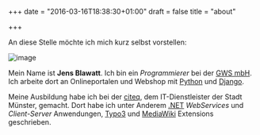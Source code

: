 +++
date = "2016-03-16T18:38:30+01:00"
draft = false
title = "about"

+++

An diese Stelle möchte ich mich kurz selbst vorstellen:

![image](/images/jens-blawatt.jpg?width=300&height=300)

Mein Name ist **Jens Blawatt**. Ich bin ein *Programmierer* bei der [GWS
mbH](http://www.gws.ms/). Ich arbeite dort an Onlineportalen und Webshop
mit [Python](http://www.python.org) und
[Django](http://www.djangoproject.com).

Meine Ausbildung habe ich bei der [citeq](http://www.citeq.de), dem
IT-Dienstleister der Stadt Münster, gemacht. Dort habe ich unter Anderem
[.NET](http://www.microsoft.com/net/) *WebServices* und *Client-Server*
Anwendungen, [Typo3](http://www.typo3.org) und
[MediaWiki](http://www.mediawiki.org) Extensions geschrieben.

